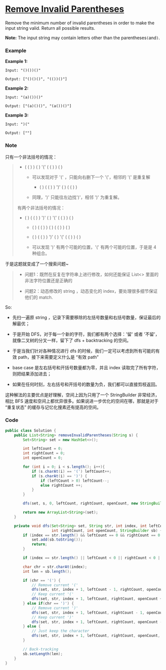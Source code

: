 # [Remove Invalid Parentheses](https://leetcode.com/problems/remove-invalid-parentheses/)

Remove the minimum number of invalid parentheses in order to make the input string valid. Return all possible results.

**Note:** The input string may contain letters other than the parentheses`(`and`)`.

### Example

**Example 1:**

```
Input: "()())()"

Output: ["()()()", "(())()"]
```

**Example 2:**

```
Input: "(a)())()"

Output: ["(a)()()", "(a())()"]
```

**Example 3:**

```
Input: ")("

Output: [""]
```

### Note

只有一个非法括号的情况：

> * \( \( \) \) \( \) '\(' \( \( \) \) \( \)
>
>   * 可以发现对于 '\(' ，只能向右删下一个 '\('，相邻的 '\(' 是重复解
>
>     * \( \) \( \( \) \) '\)' \( \) \( \( \) \)
>
>   * 同理，'\)' 只能往左边找'\)'，相邻 '\)' 为重复解。
>
> 有两个非法括号的情况：
>
> * \( \) \( \( \) \) '\)' \( \) '\(' \( \( \) \) \( \)
>
>   * \( \) \( \( \) \) \( \) \( \( \) \) \( \)
>
>   * \( \) \( \( \) \) '\)' \( \) '\(' \( \( \) \) \( \)
>
>   * 可以发现 '\)' 有两个可能的位置，'\(' 有两个可能的位置，于是是 4 种组合。

于是这题就变成了一个搜索问题~

> * 问题1：既然在反复在字符串上进行修改，如何还能保证 List&lt;&gt; 里面的非法字符位置还是正确的
>
> * 问题2：动态修改的 string ，动态变化的 index，要处理很多细节保证他们的 match.

So:

* 先扫一遍原 string ，记录下需要移除的左括号数量和右括号数量，保证最后的解最优；

* 于是开始 DFS，对于每一个新的字符，我们都有两个选择：'留' 或者 '不留'，就像二叉树的分叉一样，留下了 dfs + backtracking 的空间。

* 于是当我们针对各种情况进行 dfs 的时候，我们一定可以考虑到所有可能的有效 path，接下来需要定义什么是 “有效 path”

* base case 是左右括号和开括号数量都为零，并且 index 读取完了所有字符，则把结果添加进去；

* 如果在任何时刻，左右括号和开括号的数量为负，我们都可以直接剪枝返回。

这种解法的主要优点是好理解，空间上因为只用了一个 StringBuilder 非常经济，相比 BFS 速度和空间上都优异很多。如果说进一步优化的空间在哪，那就是对于 “重复状态” 的缓存与记忆化搜素还有提高的空间。

### Code

```java
public class Solution {
    public List<String> removeInvalidParentheses(String s) {
        Set<String> set = new HashSet<>();

        int leftCount = 0;
        int rightCount = 0;
        int openCount = 0;

        for (int i = 0; i < s.length(); i++){
            if (s.charAt(i) == '(') leftCount++;
            if (s.charAt(i) == ')') {
                if (leftCount > 0) leftCount--;
                else rightCount ++;
            }
        }

        dfs(set, s, 0, leftCount, rightCount, openCount, new StringBuilder());

        return new ArrayList<String>(set);
    }

    private void dfs(Set<String> set, String str, int index, int leftCount, 
                     int rightCount, int openCount, StringBuilder sb) {
        if (index == str.length() && leftCount == 0 && rightCount == 0 && openCount == 0) {
            set.add(sb.toString());
            return;
        }

        if (index == str.length() || leftCount < 0 || rightCount < 0 || openCount < 0) return;

        char chr = str.charAt(index);
        int len = sb.length();

        if (chr == '(') {
            // Remove current '('
            dfs(set, str, index + 1, leftCount - 1, rightCount, openCount, sb);
            // Keep current '('
            dfs(set, str, index + 1, leftCount, rightCount, openCount + 1, sb.append(chr));
        } else if(chr == ')') {
            // Remove current ')' 
            dfs(set, str, index + 1, leftCount, rightCount - 1, openCount, sb);
            // Keep current ')'
            dfs(set, str, index + 1, leftCount, rightCount, openCount - 1, sb.append(chr));
        } else {
            // Just keep the character
            dfs(set, str, index + 1, leftCount, rightCount, openCount, sb.append(chr));
        }

        // Back-tracking
        sb.setLength(len);
    }
}
```



